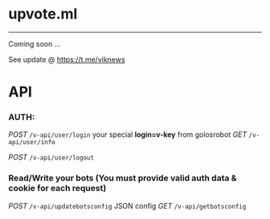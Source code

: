 # upvote.ml

***
Coming soon ...

See update @ https://t.me/viknews


# API

### AUTH:
*POST* `/v-api/user/login` your special **login=v-key** from golosrobot
*GET* `/v-api/user/info`

*POST* `/v-api/user/logout`


### Read/Write your bots (You must provide valid auth data & cookie for each request) 
*POST* `/v-api/updatebotsconfig` JSON config
*GET* `/v-api/getbotsconfig`



